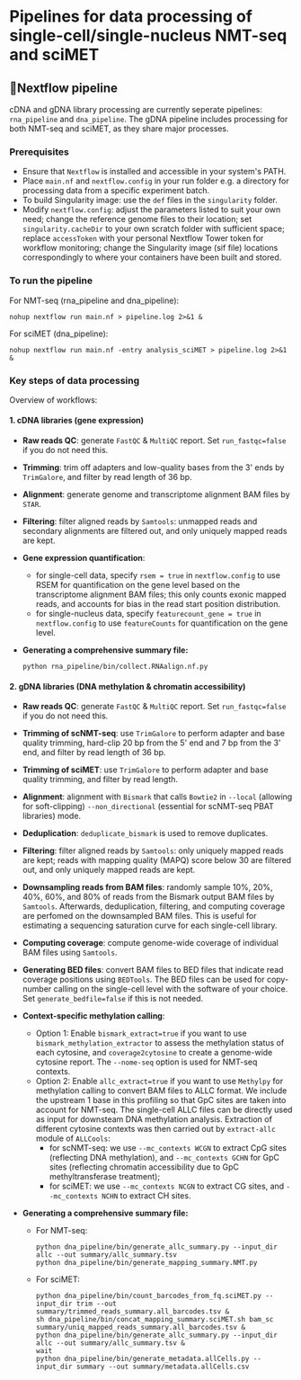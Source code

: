 # Pipelines for data processing of single-cell/single-nucleus NMT-seq and sciMET
## 🔧Nextflow pipeline
cDNA and gDNA library processing are currently seperate pipelines: `rna_pipeline` and `dna_pipeline`. The gDNA pipeline includes processing for both NMT-seq and sciMET, as they share major processes.

### Prerequisites
- Ensure that `Nextflow` is installed and accessible in your system's PATH.
- Place `main.nf` and `nextflow.config` in your run folder e.g. a directory for processing data from a specific experiment batch.
- To build Singularity image: use the `def` files in the `singularity` folder.
- Modify `nextflow.config`: adjust the parameters listed to suit your own need; change the reference genome files to their location; set `singularity.cacheDir` to your own scratch folder with sufficient space; replace `accessToken` with your personal Nextflow Tower token for workflow monitoring; change the Singularity image (sif file) locations correspondingly to where your containers have been built and stored.

### To run the pipeline
For NMT-seq (rna_pipeline and dna_pipeline):
```shell
nohup nextflow run main.nf > pipeline.log 2>&1 &
```

For sciMET (dna_pipeline):
```shell
nohup nextflow run main.nf -entry analysis_sciMET > pipeline.log 2>&1 &
```

### Key steps of data processing
Overview of workflows:

#### 1. cDNA libraries (gene expression)
- **Raw reads QC**: generate `FastQC` & `MultiQC` report. Set `run_fastqc=false` if you do not need this.

- **Trimming**: trim off adapters and low-quality bases from the 3' ends by `TrimGalore`, and filter by read length of 36 bp.

- **Alignment**: generate genome and transcriptome alignment BAM files by `STAR`.

- **Filtering**: filter aligned reads by `Samtools`: unmapped reads and secondary alignments are filtered out, and only uniquely mapped reads are kept.

- **Gene expression quantification**:
  - for single-cell data, specify `rsem = true` in `nextflow.config` to use RSEM for quantification on the gene level based on the transcriptome alignment BAM files; this only counts exonic mapped reads, and accounts for bias in the read start position distribution.
  - for single-nucleus data, specify `featurecount_gene = true` in `nextflow.config` to use `featureCounts` for quantification on the gene level.

- **Generating a comprehensive summary file:** 
  ```shell
  python rna_pipeline/bin/collect.RNAalign.nf.py
  ```

#### 2. gDNA libraries (DNA methylation & chromatin accessibility)
- **Raw reads QC**: generate `FastQC` & `MultiQC` report. Set `run_fastqc=false` if you do not need this.

- **Trimming of scNMT-seq**: use `TrimGalore` to perform adapter and base quality trimming, hard-clip 20 bp from the 5' end and 7 bp from the 3' end, and filter by read length of 36 bp. 
  
- **Trimming of sciMET**: use `TrimGalore` to perform adapter and base quality trimming, and filter by read length. 

- **Alignment**: alignment with `Bismark` that calls `Bowtie2` in `--local` (allowing for soft-clipping) `--non_directional` (essential for scNMT-seq PBAT libraries) mode.
  
- **Deduplication**: `deduplicate_bismark` is used to remove duplicates.

- **Filtering**: filter aligned reads by `Samtools`: only uniquely mapped reads are kept; reads with mapping quality (MAPQ) score below 30 are filtered out, and only uniquely mapped reads are kept.

- **Downsampling reads from BAM files**: randomly sample 10%, 20%, 40%, 60%, and 80% of reads from the Bismark output BAM files by `Samtools`. Afterwards, deduplication, filtering, and computing coverage are perfomed on the downsampled BAM files. This is useful for estimating a sequencing saturation curve for each single-cell library.

- **Computing coverage**: compute genome-wide coverage of individual BAM files using `Samtools`.

- **Generating BED files**: convert BAM files to BED files that indicate read coverage positions using `BEDTools`. The BED files can be used for copy-number calling on the single-cell level with the software of your choice. Set `generate_bedfile=false` if this is not needed. 

- **Context-specific methylation calling**: 
  - Option 1: Enable `bismark_extract=true` if you want to use `bismark_methylation_extractor` to assess the methylation status of each cytosine, and `coverage2cytosine` to create a genome-wide cytosine report. The `--nome-seq` option is used for NMT-seq contexts. 
  - Option 2: Enable `allc_extract=true` if you want to use `Methylpy` for methylation calling to convert BAM files to ALLC format. We include the upstream 1 base in this profiling so that GpC sites are taken into account for NMT-seq. The single-cell ALLC files can be directly used as input for downsteam DNA methylation analysis. Extraction of different cytosine contexts was then carried out by `extract-allc` module of `ALLCools`:
    - for scNMT-seq: we use `--mc_contexts WCGN` to extract CpG sites (reflecting DNA methylation), and `--mc_contexts GCHN` for GpC sites (reflecting chromatin accessibility due to GpC methyltransferase treatment);
    - for sciMET: we use `--mc_contexts NCGN` to extract CG sites, and `--mc_contexts NCHN` to extract CH sites.

- **Generating a comprehensive summary file:** 
  - For NMT-seq:
    ```shell
    python dna_pipeline/bin/generate_allc_summary.py --input_dir allc --out summary/allc_summary.tsv
    python dna_pipeline/bin/generate_mapping_summary.NMT.py
    ```
  - For sciMET:
    ```shell
    python dna_pipeline/bin/count_barcodes_from_fq.sciMET.py --input_dir trim --out summary/trimmed_reads_summary.all_barcodes.tsv &
    sh dna_pipeline/bin/concat_mapping_summary.sciMET.sh bam_sc summary/uniq_mapped_reads_summary.all_barcodes.tsv &
    python dna_pipeline/bin/generate_allc_summary.py --input_dir allc --out summary/allc_summary.tsv &
    wait
    python dna_pipeline/bin/generate_metadata.allCells.py --input_dir summary --out summary/metadata.allCells.csv
    ```
